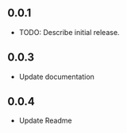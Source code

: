## 0.0.1

- TODO: Describe initial release.

## 0.0.3

- Update documentation

## 0.0.4

- Update Readme
